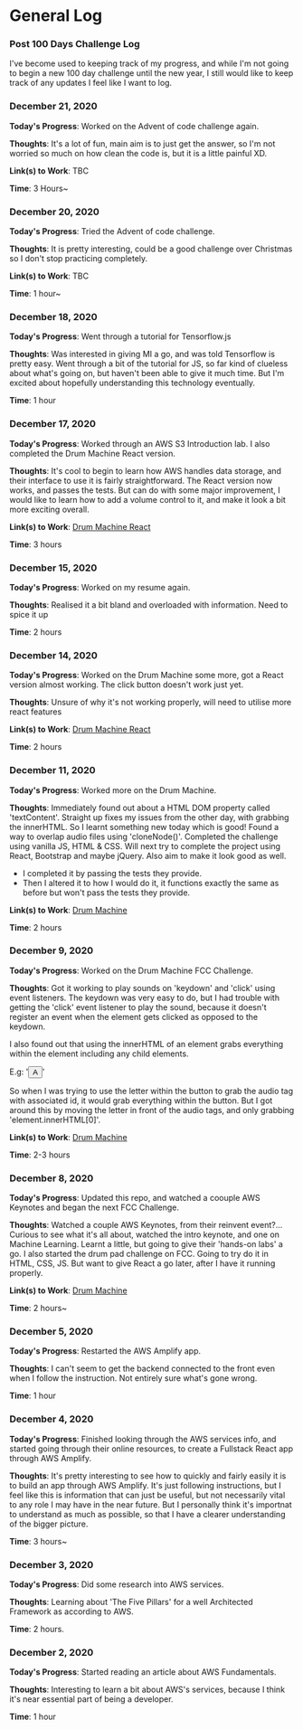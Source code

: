# General Log
### Post 100 Days Challenge Log
I've become used to keeping track of my progress, and while I'm not going to begin a new 100 day challenge until the new year, I still would like to keep track of any updates I feel like I want to log.

<!--
### December 1, 2020
**Today's Progress**:

**Thoughts**:

**Link(s) to Work**:

**Time**:
-->

### December 21, 2020
**Today's Progress**: Worked on the Advent of code challenge again.

**Thoughts**: It's a lot of fun, main aim is to just get the answer, so I'm not worried so much on how clean the code is, but it is a little painful XD.

**Link(s) to Work**: TBC

**Time**: 3 Hours~


### December 20, 2020
**Today's Progress**: Tried the Advent of code challenge.

**Thoughts**: It is pretty interesting, could be a good challenge over Christmas so I don't stop practicing completely.

**Link(s) to Work**: TBC

**Time**: 1 hour~


### December 18, 2020
**Today's Progress**: Went through a tutorial for Tensorflow.js

**Thoughts**: Was interested in giving MI a go, and was told Tensorflow is pretty easy. Went through a bit of the tutorial for JS, so far kind of clueless about what's going on, but haven't been able to give it much time. But I'm excited about hopefully understanding this technology eventually.

**Time**: 1 hour


### December 17, 2020
**Today's Progress**: Worked through an AWS S3 Introduction lab. I also completed the Drum Machine React version.

**Thoughts**: It's cool to begin to learn how AWS handles data storage, and their interface to use it is fairly straightforward. The React version now works, and passes the tests. But can do with some major improvement, I would like to learn how to add a volume control to it, and make it look a bit more exciting overall.

**Link(s) to Work**: [Drum Machine React](https://codepen.io/tory24/pen/dypNqGo)

**Time**: 3 hours


### December 15, 2020
**Today's Progress**: Worked on my resume again.

**Thoughts**: Realised it a bit bland and overloaded with information. Need to spice it up

**Time**: 2 hours


### December 14, 2020
**Today's Progress**: Worked on the Drum Machine some more, got a React version almost working. The click button doesn't work just yet.

**Thoughts**: Unsure of why it's not working properly, will need to utilise more react features 

**Link(s) to Work**: [Drum Machine React](https://codepen.io/tory24/pen/dypNqGo)

**Time**: 2 hours


### December 11, 2020
**Today's Progress**: Worked more on the Drum Machine.

**Thoughts**: Immediately found out about a HTML DOM property called 'textContent'. Straight up fixes my issues from the other day, with grabbing the innerHTML. So I learnt something new today which is good!
Found a way to overlap audio files using 'cloneNode()'.
Completed the challenge using vanilla JS, HTML & CSS. Will next try to complete the project using React, Bootstrap and maybe jQuery. Also aim to make it look good as well.
- I completed it by passing the tests they provide.
- Then I altered it to how I would do it, it functions exactly the same as before but won't pass the tests they provide.

**Link(s) to Work**: [Drum Machine](https://codepen.io/tory24/pen/OJRXjre)

**Time**: 2 hours


### December 9, 2020
**Today's Progress**: Worked on the Drum Machine FCC Challenge.

**Thoughts**: Got it working to play sounds on 'keydown' and 'click' using event listeners. The keydown was very easy to do, but I had trouble with getting the 'click' event listener to play the sound, because it doesn't register an event when the element gets clicked as opposed to the keydown.

I also found out that using the innerHTML of an element grabs everything within the element including any child elements.

E.g: '<button><audio id="A"></audio>A</button>' 

So when I was trying to use the letter within the button to grab the audio tag with associated id, it would grab everything within the button. But I got around this by moving the letter in front of the audio tags, and only grabbing 'element.innerHTML[0]'.

**Link(s) to Work**: [Drum Machine](https://codepen.io/tory24/pen/OJRXjre)

**Time**: 2-3 hours


### December 8, 2020
**Today's Progress**: Updated this repo, and watched a coouple AWS Keynotes and began the next FCC Challenge.

**Thoughts**: Watched a couple AWS Keynotes, from their reinvent event?... Curious to see what it's all about, watched the intro keynote, and one on Machine Learning. Learnt a little, but going to give their 'hands-on labs' a go. 
I also started the drum pad challenge on FCC. Going to try do it in HTML, CSS, JS. But want to give React a go later, after I have it running properly.

**Link(s) to Work**: [Drum Machine](https://codepen.io/tory24/pen/OJRXjre)

**Time**: 2 hours~

### December 5, 2020
**Today's Progress**: Restarted the AWS Amplify app.

**Thoughts**: I can't seem to get the backend connected to the front even when I follow the instruction. Not entirely sure what's gone wrong.

**Time**: 1 hour


### December 4, 2020
**Today's Progress**: Finished looking through the AWS services info, and started going through their online resources, to create a Fullstack React app through AWS Amplify.

**Thoughts**: It's pretty interesting to see how to quickly and fairly easily it is to build an app through AWS Amplify. It's just following instructions, but I feel like this is information that can just be useful, but not necessarily vital to any role I may have in the near future. But I personally think it's importnat to understand as much as possible, so that I have a clearer understanding of the bigger picture.

**Time**: 3 hours~

### December 3, 2020
**Today's Progress**: Did some research into AWS services.

**Thoughts**: Learning about 'The Five Pillars' for a well Architected Framework as according to AWS.

**Time**: 2 hours.

### December 2, 2020
**Today's Progress**: Started reading an article about AWS Fundamentals.

**Thoughts**: Interesting to learn a bit about AWS's services, because I think it's near essential part of being a developer.

**Time**: 1 hour